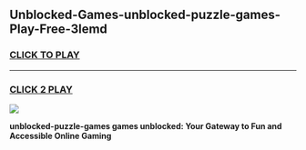 
## Unblocked-Games-unblocked-puzzle-games-Play-Free-3lemd
<h3>
<a href="https://premium76.site?title=unblocked-puzzle-games&ref=10A">CLICK TO PLAY</a></h3>
<hr>

<h3>
<a href="https://premium76.site?title=unblocked-puzzle-games&ref=10A">CLICK 2 PLAY</a>
  
</h3>

<a href="https://premium76.site?title=unblocked-puzzle-games&ref=10A"><img src="https://clearcache.store/games.png"></a>


**unblocked-puzzle-games games unblocked: Your Gateway to Fun and Accessible Online Gaming**
